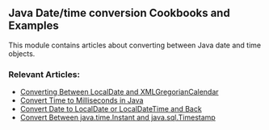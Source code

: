 ## Java Date/time conversion Cookbooks and Examples

This module contains articles about converting between Java date and time objects.

### Relevant Articles: 
- [Converting Between LocalDate and XMLGregorianCalendar](https://www.baeldung.com/java-localdate-to-xmlgregoriancalendar)
- [Convert Time to Milliseconds in Java](https://www.baeldung.com/java-time-milliseconds)
- [Convert Date to LocalDate or LocalDateTime and Back](http://www.baeldung.com/java-date-to-localdate-and-localdatetime)
- [Convert Between java.time.Instant and java.sql.Timestamp](https://www.baeldung.com/java-time-instant-to-java-sql-timestamp)

